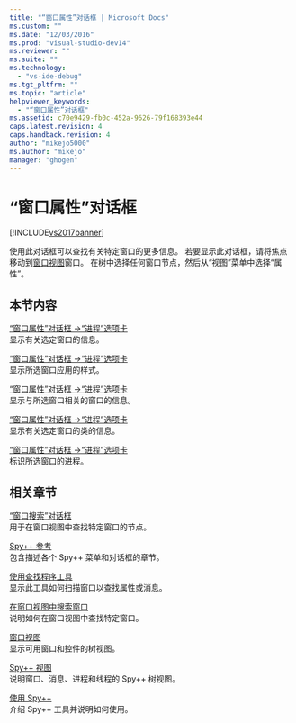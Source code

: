 ```yaml
---
title: "“窗口属性”对话框 | Microsoft Docs"
ms.custom: ""
ms.date: "12/03/2016"
ms.prod: "visual-studio-dev14"
ms.reviewer: ""
ms.suite: ""
ms.technology: 
  - "vs-ide-debug"
ms.tgt_pltfrm: ""
ms.topic: "article"
helpviewer_keywords: 
  - "“窗口属性”对话框"
ms.assetid: c70e9429-fb0c-452a-9626-79f168393e44
caps.latest.revision: 4
caps.handback.revision: 4
author: "mikejo5000"
ms.author: "mikejo"
manager: "ghogen"
---
```

# “窗口属性”对话框
[!INCLUDE[vs2017banner](../code-quality/includes/vs2017banner.md)]

使用此对话框可以查找有关特定窗口的更多信息。  若要显示此对话框，请将焦点移动到[窗口视图](../debugger/windows-view.md)窗口。  在树中选择任何窗口节点，然后从“视图”菜单中选择“属性”。  
  
## 本节内容  
 [“窗口属性”对话框 \-\>“进程”选项卡](../debugger/general-tab-window-properties-dialog-box.md)  
 显示有关选定窗口的信息。  
  
 [“窗口属性”对话框 \-\>“进程”选项卡](../debugger/styles-tab-window-properties-dialog-box.md)  
 显示所选窗口应用的样式。  
  
 [“窗口属性”对话框 \-\>“进程”选项卡](../debugger/windows-tab-window-properties-dialog-box.md)  
 显示与所选窗口相关的窗口的信息。  
  
 [“窗口属性”对话框 \-\>“进程”选项卡](../debugger/class-tab-window-properties-dialog-box.md)  
 显示有关选定窗口的类的信息。  
  
 [“窗口属性”对话框 \-\>“进程”选项卡](../debugger/process-tab-window-properties-dialog-box.md)  
 标识所选窗口的进程。  
  
## 相关章节  
 [“窗口搜索”对话框](../debugger/window-search-dialog-box.md)  
 用于在窗口视图中查找特定窗口的节点。  
  
 [Spy\+\+ 参考](../debugger/spy-increment-reference.md)  
 包含描述各个 Spy\+\+ 菜单和对话框的章节。  
  
 [使用查找程序工具](../Topic/How%20to:%20Use%20the%20Finder%20Tool.md)  
 显示此工具如何扫描窗口以查找属性或消息。  
  
 [在窗口视图中搜索窗口](../debugger/how-to-search-for-a-window-in-windows-view.md)  
 说明如何在窗口视图中查找特定窗口。  
  
 [窗口视图](../debugger/windows-view.md)  
 显示可用窗口和控件的树视图。  
  
 [Spy\+\+ 视图](../debugger/spy-increment-views.md)  
 说明窗口、消息、进程和线程的 Spy\+\+ 树视图。  
  
 [使用 Spy\+\+](../debugger/using-spy-increment.md)  
 介绍 Spy\+\+ 工具并说明如何使用。